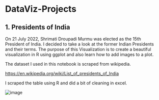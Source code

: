 # DataViz-Projects

## 1. Presidents of India

On 21 July 2022, Shrimati Droupadi Murmu was elected as the 15th President of India. I decided to take a look at the former Indian Presidents and their terms. The purpose of this Visualization is to create a beautiful visualization in R using ggplot and also learn how to add images to a plot.

The dataset I used in this notebook is scraped from wikipedia.

https://en.wikipedia.org/wiki/List_of_presidents_of_India

I scraped the table using R and did a bit of cleaning in excel.

![image](https://user-images.githubusercontent.com/31981663/181430193-c600581e-8c24-4551-b341-9bd2e1ec3f73.png)
